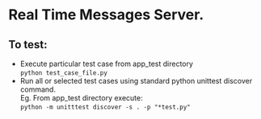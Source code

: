 Real Time Messages Server. 
==============

To test:
--------------
* Execute particular test case from app_test directory  
`python test_case_file.py`  
* Run all or selected test cases using standard python unittest discover command.  
Eg. From app_test directory execute:  
`python -m unitttest discover -s . -p "*test.py"`